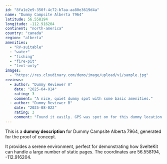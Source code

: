 ```yaml
---
id: "8fa1e2e9-350f-4c72-b7aa-aa80e3619d4a"
name: "Dummy Campsite Alberta 7964"
latitude: 56.558194
longitude: -112.916204
continent: "north-america"
country: "canada"
region: "alberta"
amenities:
  - "RV-suitable"
  - "water"
  - "fishing"
  - "fire-pit"
  - "tent-only"
images:
  - "https://res.cloudinary.com/demo/image/upload/v1/sample.jpg"
reviews:
  - author: "Dummy Reviewer A"
    date: "2025-04-014"
    rating: 3
    comment: "A nice, quiet dummy spot with some basic amenities."
  - author: "Dummy Reviewer B"
    date: "2025-08-022"
    rating: 3
    comment: "Found it easily. GPS was spot on for this dummy location."
---
```


This is a **dummy description** for Dummy Campsite Alberta 7964, generated for the proof of concept.

It provides a serene environment, perfect for demonstrating how SvelteKit can handle a large number of static pages. The coordinates are 56.558194, -112.916204.

